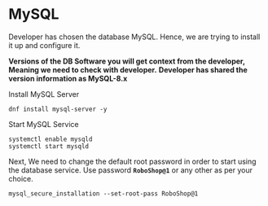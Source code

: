 # MySQL

Developer has chosen the database MySQL. Hence, we are trying to install it up and configure it.

**Versions of the DB Software you will get context from the developer, Meaning we need to check with developer.**
**Developer has shared the version information as MySQL-8.x**

Install MySQL Server

```shell
dnf install mysql-server -y
```

Start MySQL Service

```shell
systemctl enable mysqld
systemctl start mysqld  
```

Next, We need to change the default root password in order to start using the database service. Use password **`RoboShop@1`** or any other as per your choice.

```shell
mysql_secure_installation --set-root-pass RoboShop@1
```
